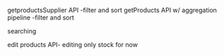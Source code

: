 getproductsSupplier API -filter and sort
getProducts API w/ aggregation pipeline -filter and sort


searching


edit products API- editing only stock for now